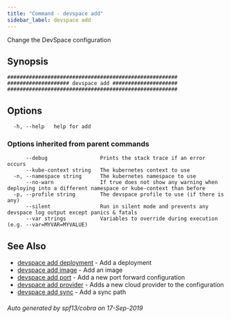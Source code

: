 ```yaml
---
title: "Command - devspace add"
sidebar_label: devspace add
---
```



Change the DevSpace configuration

## Synopsis


```
#######################################################
#################### devspace add #####################
#######################################################
```
## Options

```
  -h, --help   help for add
```

### Options inherited from parent commands

```
      --debug                 Prints the stack trace if an error occurs
      --kube-context string   The kubernetes context to use
  -n, --namespace string      The kubernetes namespace to use
      --no-warn               If true does not show any warning when deploying into a different namespace or kube-context than before
  -p, --profile string        The devspace profile to use (if there is any)
      --silent                Run in silent mode and prevents any devspace log output except panics & fatals
      --var strings           Variables to override during execution (e.g. --var=MYVAR=MYVALUE)
```

## See Also
* [devspace add deployment](/docs/cli/commands/devspace_add_deployment)	 - Add a deployment
* [devspace add image](/docs/cli/commands/devspace_add_image)	 - Add an image
* [devspace add port](/docs/cli/commands/devspace_add_port)	 - Add a new port forward configuration
* [devspace add provider](/docs/cli/commands/devspace_add_provider)	 - Adds a new cloud provider to the configuration
* [devspace add sync](/docs/cli/commands/devspace_add_sync)	 - Add a sync path

###### Auto generated by spf13/cobra on 17-Sep-2019
